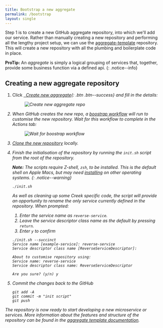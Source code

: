 ```yaml
---
title: Bootstrap a new aggregate
permalink: /bootstrap
layout: single
---
```


Step 1 is to create a new GitHub aggregate repository, into which we'll add our service. 
Rather than manually creating a new repository and performing all the lengthy project setup, 
we can use the [aggregate-template][aggTemp] repository. 
This will create a new repository with all the plumbing and boilerplate code in place.

**ProTip:** An _aggregate_ is simply a logical grouping of services that, together, provide some business function via a defined api.
{: .notice--info}

## Creating a new aggregate repository

1. Click [<i class="fab fa-fw fa-github"/>&nbsp; Create new aggregate][aggTempNew]{: .btn .btn--success} and fill in the details:
   <figure>
     <img src="{{ '/assets/images/creek-create-new-from-agg-template.png' | relative_url }}" alt="Create new aggregate repo">
   </figure>

2. When GitHub creates the new repo, a [boostrap workflow][bootstrapWorkflow] will run to customise the new repository. 
   Wait for this workflow to complete in the _Actions_ tab:

   <figure>
     <img src="{{ '/assets/images/creek-repo-bootstrap.png' | relative_url }}" alt="Wait for boostrap workflow">
   </figure>

3. [Clone the new repository][cloneRepo] locally.
4. Finish the initialisation of the repository by running the `init.sh` script from the root of the repository.

   **Note:** The scripts require Z-shell, `zsh`, to be installed. This is the default shell on Apple Macs,
   but may need [installing][installZsh] on other operating systems.
   {: .notice--warning}

   ```
   ./init.sh
   ```
   
   As well as cleaning up some Creek specific code, the script will provide an opportunity to rename the only service currently defined in the repository.
   When prompted:
   1. Enter the _service name_ as `reverse-service`.
   2. Leave the _service descriptor class name_ as the default by pressing `return`.
   3. Enter `y` to confirm

   ```
   ./init.sh --succinct
   Service name [example-service]: reverse-service
   Service descriptor class name [ReverseServiceDescriptor]: 
   
   About to customise repository using:
   Service name: reverse-service
   Service descriptor class name: ReverseServiceDescriptor
   
   Are you sure? (y/n) y
   ```

5. Commit the changes back to the GitHub
   ```
   git add -A
   git commit -m "init script"
   git push
   ```
   
The repository is now ready to start developing a new microservice or services. 
More information about the features and structure of the repository can be found
in the [aggregate template documentation][templateDocs].

[aggTemp]: https://github.com/creek-service/aggregate-template
[aggTempNew]: https://github.com/creek-service/aggregate-template/generate
[kafkaExt]: https://www.creekservice.org/creek-kafka
[bootstrapWorkflow]: https://github.com/creek-service/aggregate-template/blob/main/.github/workflows/bootstrap.yml
[cloneRepo]: https://docs.github.com/en/repositories/creating-and-managing-repositories/cloning-a-repository
[templateDocs]: https://www.creekservice.org/aggregate-template
[installZsh]: https://opensource.com/article/19/9/getting-started-zsh